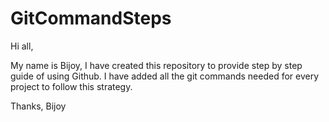# GitCommandSteps
Hi all,

My name is Bijoy, I have created this repository to provide step by step guide of using Github. I have added all the git commands needed for every project to follow this strategy.

Thanks,
Bijoy

